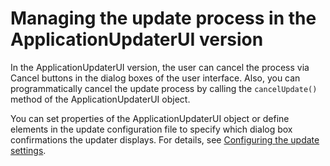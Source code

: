 # Managing the update process in the ApplicationUpdaterUI version

<div>

In the ApplicationUpdaterUI version, the user can cancel the process via Cancel
buttons in the dialog boxes of the user interface. Also, you can
programmatically cancel the update process by calling the `cancelUpdate()`
method of the ApplicationUpdaterUI object.

You can set properties of the ApplicationUpdaterUI object or define elements in
the update configuration file to specify which dialog box confirmations the
updater displays. For details, see
[Configuring the update settings](WS83C043EC-9D2C-4db9-AA1F-352EE2E30892.html).

</div>

<div>

<div>



</div>

</div>

